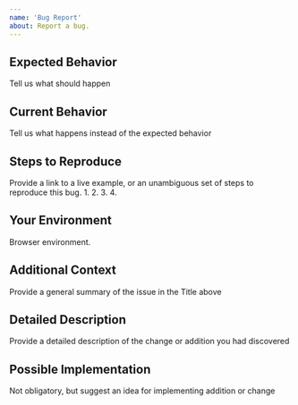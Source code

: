 ```yaml
---
name: 'Bug Report'
about: Report a bug.
---
```


## Expected Behavior

Tell us what should happen

## Current Behavior

Tell us what happens instead of the expected behavior

## Steps to Reproduce

Provide a link to a live example, or an unambiguous set of steps to
reproduce this bug. 1. 2. 3. 4.

## Your Environment

Browser environment.

## Additional Context

Provide a general summary of the issue in the Title above

## Detailed Description

Provide a detailed description of the change or addition you had discovered

## Possible Implementation

Not obligatory, but suggest an idea for implementing addition or change
